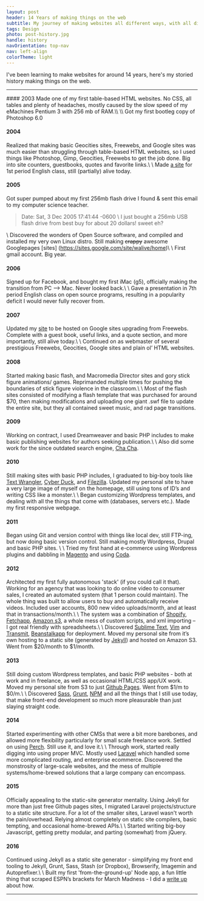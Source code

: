 ```yaml
---
layout: post
header: 14 Years of making things on the web
subtitle: My journey of making websites all different ways, with all different tools, technologies, and experiences.
tags: Design
photo: post-history.jpg
handle: history
navOrientation: top-nav
nav: left-align
colorTheme: light
---
```


I've been learning to make websites for around 14 years, here's my storied history making things on the web.

---

<div class="history-content" markdown="1">
#### 2003
Made one of my first table-based HTML websites. No CSS, all tables and plenty of headaches, mostly caused by the slow speed of my eMachines Pentium 3 with 256 mb of RAM.\\
\\
Got my first bootleg copy of Photoshop 6.0


#### 2004
Realized that making basic Geocities sites, Freewebs, and Google sites was much easier than struggling through table-based HTML websites, so I used things like Photoshop, Gimp, Geocities, Freewebs to get the job done. Big into site counters, guestbooks, quotes and favorite links.\\
\\
Made [a site](https://sites.google.com/site/1stperiodenglish/home) for 1st period English class, still (partially) alive today.



#### 2005
Got super pumped about my first 256mb flash drive I found & sent this email to my computer science teacher.

> Date: Sat, 3 Dec 2005 17:41:44 -0600 \\
>  I just bought a 256mb USB flash drive from best buy for about 20 dollars! sweet eh?


\\
Discovered the wonders of Open Source software, and compiled and installed my very own Linux distro. Still making ~~crappy~~ awesome Googlepages [sites] (https://sites.google.com/site/walive/home)\\
\\
First gmail account. Big year.


#### 2006
Signed up for Facebook, and bought my first iMac (g5), officially making the transition from PC —> Mac. Never looked back.\\
\\
Gave a presentation in 7th period English class on open source programs, resulting in a popularity deficit I would never fully recover from.


#### 2007
Updated my [site](https://sites.google.com/site/hanse00/home) to be hosted on Google sites upgrading from Freewebs.  Complete with a guest book, useful links, and a quote section, and more importantly, still alive today.\\
\\
Continued on as webmaster of several prestigious Freewebs, Geocities, Google sites and plain ol’ HTML websites.

#### 2008
Started making basic flash, and Macromedia Director sites and gory stick figure animations/ games. Reprimanded multiple times for pushing the boundaries of stick figure violence in the classroom.\\
\\
Most of the flash sites consisted of modifying a flash template that was purchased for around $70, then making modifications and uploading one giant .swf file to update the entire site, but they all contained sweet music, and rad page transitions.


#### 2009
Working on contract, I used Dreamweaver and basic PHP includes to make basic publishing websites for authors seeking publication.\\
\\
Also did some work for the since outdated search engine, [Cha Cha](https://en.wikipedia.org/wiki/ChaCha_(search_engine)).


#### 2010
Still making sites with basic PHP includes, I graduated to big-boy tools like [Text Wrangler](http://www.barebones.com/products/textwrangler/), [Cyber Duck](https://cyberduck.io/), and [Filezilla](https://filezilla-project.org/). Updated my personal site to have a very large image of myself on the homepage, still using tons of ID’s and writing CSS like a monster.\\
\\
Began customizing Wordpress templates, and dealing with all the things that come with (databases, servers etc.). Made my first responsive webpage.


#### 2011
Began using Git and version control with things like local dev, still FTP-ing, but now doing basic version control. Still making mostly Wordpress, Drupal and basic PHP sites. \\
\\
Tried my first hand at e-commerce using Wordpress plugins and dabbling in [Magento](https://magento.com/) and using [Coda](https://panic.com/coda/).


#### 2012
Architected my first fully autonomous 'stack' (if you could call it that).  Working for an agency that was looking to do online video to consumer sales, I created an automated system (that 1 person could maintain). The whole thing was built to allow users to buy and automatically receive videos. Included user accounts, 800 new video uploads/month, and at least that in transactions/month.\\
\\
The system was a combination of [Shopify](https://www.shopify.com/), [Fetchapp](http://www.fetchapp.com/), [Amazon s3](https://aws.amazon.com/s3/), a whole mess of custom scripts, and xml importing – I got real friendly with spreadsheets.\\
\\
Discovered [Sublime Text](https://www.sublimetext.com/), [Vim](http://www.vim.org/) and [Transmit](https://panic.com/transmit/), [Beanstalkapp](http://beanstalkapp.com/) for deployment.  Moved my personal site from it’s own hosting to a static site (generated by [Jekyll](https://jekyllrb.com/)) and hosted on Amazon S3.  Went from $20/month to $1/month.


#### 2013
Still doing custom Wordpress templates, and basic PHP websites - both at work and in freelance, as well as occasional HTML/CSS app/UX work. Moved my personal site from S3 to just [Github Pages](https://pages.github.com/). Went from $1/m to $0/m.\\
\\
Discovered [Sass](http://sass-lang.com/), [Grunt](http://gruntjs.com/), [NPM](https://www.npmjs.com/) and all the things that I still use today, that make front-end development so much more pleasurable than just slaying straight code.


#### 2014
Started experimenting with other CMSs that were a bit more barebones, and allowed more flexibility particularly for small scale freelance work. Settled on using [Perch](https://grabaperch.com/). Still use it, and love it.\\
\\
Through work, started really digging into using proper MVC. Mostly used [Laravel](https://laravel.com/) which handled some more complicated routing, and enterprise ecommerce. Discovered the monstrosity of large-scale websites, and the mess of multiple systems/home-brewed solutions that a large company can encompass.


#### 2015
Officially appealing to the static-site generator mentality. Using Jekyll for more than just free Github pages sites, I migrated Laravel projects/structure to a static site structure. For a lot of the smaller sites, Laravel wasn't worth the pain/overhead. Relying almost completely on static site compilers, basic tempting, and occasional home-brewed APIs.\\
\\
Started writing big-boy Javascript, getting pretty modular, and parting (somewhat) from jQuery.


#### 2016
Continued using Jekyll as a static site generator - simplifying my front end tooling to
Jekyll, Grunt, Sass, Stash (or Dropbox), Browserify, Imagemin and Autoprefixer.\\
\\
Built my first 'from-the-ground-up' Node app, a fun little thing that scraped ESPN’s brackets for March Madness - I did a [write up](https://haaans.com/node/) about how.

</div>



---
